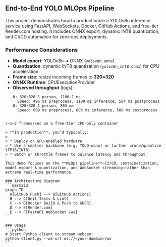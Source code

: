 ## End-to-End YOLO MLOps Pipeline

This project demonstrates how to productionize a YOLOv8n inference service using FastAPI, WebSockets, Docker, GitHub Actions, and free-tier Render.com hosting. It includes ONNX export, dynamic INT8 quantization, and CI/CD automation for zero-ops deployments.

### Performance Considerations

- **Model export**: YOLOv8n ➔ ONNX (`yolov8n.onnx`)  
- **Quantization**: dynamic INT8 quantization (`yolov8n_int8.onnx`) for CPU acceleration  
- **Frame size**: resize incoming frames to **320×320**  
- **ONNX Runtime**: CPUExecutionProvider  
- **Observed throughput** (logs):  
  ```text
  0: 320×320 1 person, 1100.1 ms
    Speed: 496 ms preprocess, 1100 ms inference, 504 ms postprocess
  0: 320×320 1 person, 803 ms
    Speed: 699 ms preprocess, 803 ms inference, 500 ms postprocess
````

\~1–2 frames/sec on a free-tier CPU-only container

> **In production**, you’d typically:
>
> * Deploy on GPU-enabled hardware
> * Use a smaller backbone (e.g. YOLO-nano) or further prune/quantize (FP16/INT8)
> * Batch or throttle frames to balance latency and throughput

This demo focuses on the **MLOps pipeline**—CI/CD, containerization, model export & quantization, and WebSocket streaming—rather than extreme real-time performance.

### Architecture Diagram
```mermaid
graph TD
  A[GitHub Push] --> B[GitHub Actions]
  B --> C[Unit Tests & Lint]
  C --> D[Docker Build & Push to GHCR]
  D --> E[Render.com]
  E --> F[FastAPI WebSocket /ws]
```

### Usage
```python
# Start Python client to stream webcam:
python client.py --ws-url ws://<your-domain>/ws
```